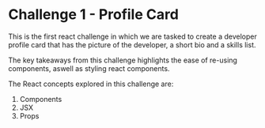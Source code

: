 # Challenge 1 - Profile Card

This is the first react challenge in which we are tasked to create a developer profile card that has the picture of the developer, a short bio and a skills list.

The key takeaways from this challenge highlights the ease of re-using components, aswell as styling react components.

The React concepts explored in this challenge are:

1. Components
2. JSX
3. Props
